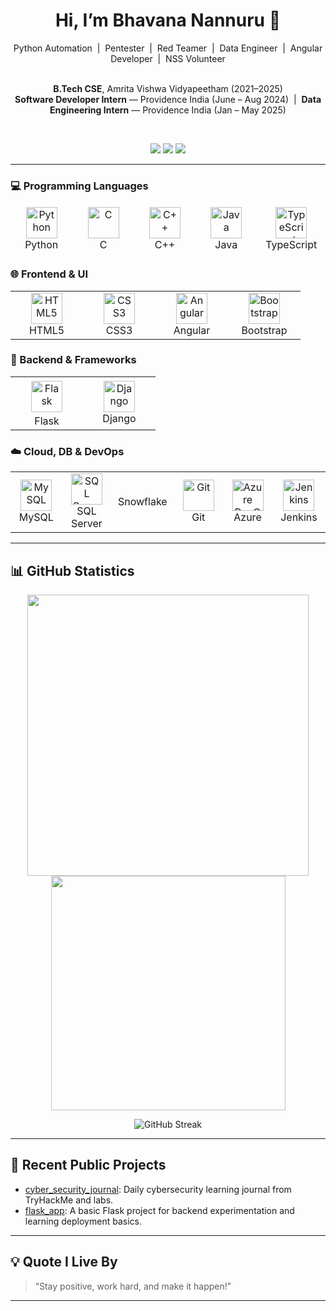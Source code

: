 <h1 align="center">Hi, I’m Bhavana Nannuru 👋</h1>
<div align="center">
Python Automation &nbsp;|&nbsp;
Pentester &nbsp;|&nbsp;
Red Teamer &nbsp;|&nbsp;
Data Engineer &nbsp;|&nbsp;
Angular Developer &nbsp;|&nbsp;
NSS Volunteer
  <br>
  <br>
  
  <strong>B.Tech CSE</strong>, Amrita Vishwa Vidyapeetham (2021–2025) <br>
  <strong>Software Developer Intern</strong> — Providence India (June – Aug 2024) &nbsp;|&nbsp;
  <strong>Data Engineering Intern</strong> — Providence India (Jan – May 2025)
</div>
<br>

<p align="center">
  <a href="https://www.linkedin.com/in/bhavana-n21411/"><img src="https://img.shields.io/badge/LinkedIn-blue?logo=linkedin&logoColor=white" /></a>
  <a href="mailto:bhavananannuru@gmail.com"><img src="https://img.shields.io/badge/Gmail-red?logo=gmail&logoColor=white" /></a>
  <a href="https://tryhackme.com/p/bhavananaidu18"><img src="https://img.shields.io/badge/TryHackMe-000000?logo=tryhackme&logoColor=white" /></a>
</p>



---
<h3>💻 Programming Languages</h3>
<div align="center">
  <table style="border-style: hidden;">
    <tr>
      <td align="center" width="100" style="border-style: hidden;">
        <img src="https://cdn.jsdelivr.net/gh/devicons/devicon/icons/python/python-original.svg" width="50" title="Python"/><br>Python
      </td>
      <td align="center" width="100" style="border-style: hidden;">
        <img src="https://cdn.jsdelivr.net/gh/devicons/devicon/icons/c/c-original.svg" width="50" title="C"/><br>C
      </td>
      <td align="center" width="100" style="border-style: hidden;">
        <img src="https://cdn.jsdelivr.net/gh/devicons/devicon/icons/cplusplus/cplusplus-original.svg" width="50" title="C++"/><br>C++
      </td>
      <td align="center" width="100" style="border-style: hidden;">
        <img src="https://cdn.jsdelivr.net/gh/devicons/devicon/icons/java/java-original.svg" width="50" title="Java"/><br>Java
      </td>
      <td align="center" width="100" style="border-style: hidden;">
        <img src="https://cdn.jsdelivr.net/gh/devicons/devicon/icons/typescript/typescript-original.svg" width="50" title="TypeScript"/><br>TypeScript
      </td>
    </tr>
  </table>
</div>

<!-- Frontend -->
<h3>🌐 Frontend & UI</h3>
<div align="center">
  <table style="border: none;">
    <tr>
      <td align="center" width="100" style="border: none;"> 
        <img src="https://cdn.jsdelivr.net/gh/devicons/devicon/icons/html5/html5-original.svg" width="50" title="HTML5"/><br>HTML5
      </td>
      <td align="center" width="100" style="border: none;">
        <img src="https://cdn.jsdelivr.net/gh/devicons/devicon/icons/css3/css3-original.svg" width="50" title="CSS3"/><br>CSS3
      </td>
      <td align="center" width="100" style="border: none;">
        <img src="https://cdn.jsdelivr.net/gh/devicons/devicon/icons/angularjs/angularjs-original.svg" width="50" title="Angular"/><br>Angular
      </td>
      <td align="center" width="100" style="border: none;">
        <img src="https://cdn.jsdelivr.net/gh/devicons/devicon/icons/bootstrap/bootstrap-original.svg" width="50" title="Bootstrap"/><br>Bootstrap
      </td>
    </tr>
  </table>
</div>

<!-- Backend -->
<h3>🧰 Backend & Frameworks</h3>
<div align="center">
  <table style="border: none;">
    <tr>
      <td align="center" width="100" style="border: none;">
        <img src="https://cdn.jsdelivr.net/gh/devicons/devicon/icons/flask/flask-original.svg" width="50" title="Flask" style="background-color: white; padding: 4px; border-radius: 6px;" /><br>Flask
      </td>
      <td align="center" width="100" style="border: none;">
        <img src="https://cdn.jsdelivr.net/gh/devicons/devicon/icons/django/django-plain.svg" width="50" title="Django"/><br>Django
      </td>
    </tr>
  </table>
</div>

<!-- DevOps, DB -->
<h3>☁️ Cloud, DB & DevOps</h3>
<div align="center">
  <table>
    <tr>
      <td align="center" width="100">
        <img src="https://cdn.jsdelivr.net/gh/devicons/devicon/icons/mysql/mysql-original.svg" width="50" title="MySQL"/><br>MySQL
      </td>
      <td align="center" width="100">
        <img src="https://cdn.jsdelivr.net/gh/devicons/devicon/icons/microsoftsqlserver/microsoftsqlserver-plain.svg" width="50" title="SQL Server"/><br>SQL Server
      </td>
      <td align="center" width="100">
        Snowflake
      </td>
      <td align="center" width="100">
        <img src="https://cdn.jsdelivr.net/gh/devicons/devicon/icons/git/git-original.svg" width="50" title="Git"/><br>Git
      </td>
      <td align="center" width="100">
        <img src="https://cdn.jsdelivr.net/gh/devicons/devicon/icons/azure/azure-original.svg" width="50" title="Azure DevOps"/><br>Azure
      </td>
      <td align="center" width="100">
        <img src="https://cdn.jsdelivr.net/gh/devicons/devicon/icons/jenkins/jenkins-original.svg" width="50" title="Jenkins"/><br>Jenkins
      </td>
    </tr>
  </table>
</div>


---

## 📊 GitHub Statistics

<div align="center">

  <!-- GitHub Stats -->
  <img src="https://github-readme-stats.vercel.app/api?username=BhavanaNannuru&show_icons=true&count_private=true&hide_border=true&theme=tokyonight&rank_icon=percentile&bg_color=00000000" width="450"/>
  <!-- Top Languages -->
  <img src="https://github-readme-stats.vercel.app/api/top-langs/?username=BhavanaNannuru&layout=compact&langs_count=8&hide_border=true&theme=tokyonight&bg_color=00000000" width="375"/>
  
  ![GitHub Streak](https://streak-stats.demolab.com?user=BhavanaNannuru&theme=algolia&hide_border=true)


</div>


---


## 📁 Recent Public Projects

- [cyber_security_journal](https://github.com/BhavanaNannuru/cyber_security_journal): Daily cybersecurity learning journal from TryHackMe and labs.
- [flask_app](https://github.com/BhavanaNannuru/flask_app): A basic Flask project for backend experimentation and learning deployment basics.

---

## 💡 Quote I Live By

> “Stay positive, work hard, and make it happen!”

---





